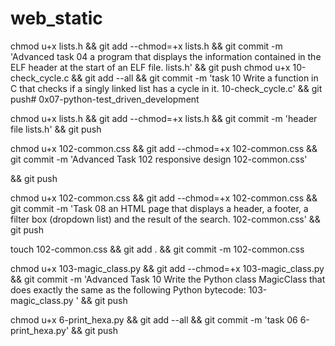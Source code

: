 # web_static
chmod u+x lists.h && git add --chmod=+x lists.h && git commit -m 'Advanced task 04 a program that displays the information contained in the ELF header at the start of an ELF file. lists.h' && git push
chmod u+x 10-check_cycle.c && git add --all && git commit -m 'task 10 Write a function in C that checks if a singly linked list has a cycle in it. 10-check_cycle.c' && git push# 0x07-python-test_driven_development

chmod u+x lists.h && git add --chmod=+x lists.h && git commit -m 'header file lists.h' && git push

chmod u+x 102-common.css && git add --chmod=+x 102-common.css && git commit -m 'Advanced Task 102 responsive design 102-common.css'

&& git push

chmod u+x 102-common.css && git add --chmod=+x 102-common.css && git commit -m 'Task 08 an HTML page that displays a header, a footer, a filter box (dropdown list) and the result of the search. 102-common.css'
 && git push

touch 102-common.css && git add . && git commit -m 102-common.css


chmod u+x 103-magic_class.py && git add --chmod=+x 103-magic_class.py && git commit -m 'Advanced Task 10 Write the Python class MagicClass that does exactly the same as the following Python bytecode: 103-magic_class.py ' && git push

chmod u+x 6-print_hexa.py && git add --all && git commit -m 'task 06 6-print_hexa.py' && git push
